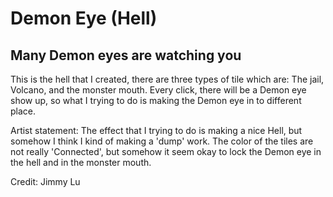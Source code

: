 # Demon Eye (Hell)
## Many Demon eyes are watching you

This is the hell that I created, there are three types of tile
which are: The jail, Volcano, and the monster mouth.
Every click, there will be a Demon eye show up, so what I trying
to do is making the Demon eye in to different place.



Artist statement: The effect that I trying to do is making a nice Hell, but
somehow I think I kind of making a 'dump' work. The color of the tiles are 
not really 'Connected', but somehow it seem okay to lock the Demon eye in the hell
and in the monster mouth. 

Credit: Jimmy Lu
